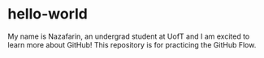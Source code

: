 # hello-world 
My name is Nazafarin, an undergrad student at UofT and I am excited to learn more about GitHub!
This repository is for practicing the GitHub Flow.
